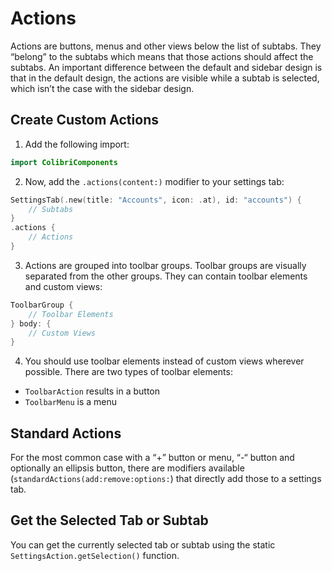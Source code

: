 # Actions

Actions are buttons, menus and other views below the list of subtabs. They “belong” to the subtabs which means that those actions should affect the subtabs. An important difference between the default and sidebar design is that in the default design, the actions are visible while a subtab is selected, which isn’t the case with the sidebar design.

## Create Custom Actions
1. Add the following import:
```swift
import ColibriComponents
```
2. Now, add the `.actions(content:)` modifier to your settings tab:
```swift
SettingsTab(.new(title: "Accounts", icon: .at), id: "accounts") {
    // Subtabs
}
.actions {
    // Actions
}
```
3. Actions are grouped into toolbar groups. Toolbar groups are visually separated from the other groups. They can contain toolbar elements and custom views:
```swift
ToolbarGroup {
    // Toolbar Elements
} body: {
    // Custom Views
}
```
4. You should use toolbar elements instead of custom views wherever possible. There are two types of toolbar elements:
- `ToolbarAction` results in a button
- `ToolbarMenu` is a menu

## Standard Actions
For the most common case with a “+” button or menu, “-“ button and optionally an ellipsis button, there are modifiers available (`standardActions(add:remove:options:`) that directly add those to a settings tab.

## Get the Selected Tab or Subtab
You can get the currently selected tab or subtab using the static `SettingsAction.getSelection()` function.